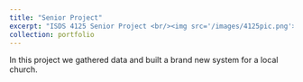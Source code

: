 ```yaml
---
title: "Senior Project"
excerpt: "ISDS 4125 Senior Project <br/><img src='/images/4125pic.png'>"
collection: portfolio
---
```


In this project we gathered data and built a brand new system for a local church. 
